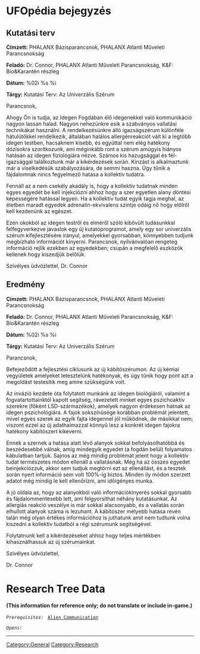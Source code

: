 # UFOpédia bejegyzés

## Kutatási terv

**Címzett:** PHALANX Bázisparancsnok, PHALANX Atlanti Műveleti
Parancsnokság

**Feladó:** Dr. Connor, PHALANX Atlanti Műveleti Parancsnokság, K&F:
Bio&Karantén részleg

**Dátum:** %02i %s %i

**Tárgy:** Kutatási Terv: Az Univerzális Szérum

Parancsnok,

Ahogy Ön is tudja, az Idegen Fogdában élő idegenekkel való kommunikáció
nagyon lassan halad. Nagyon nehezünkre esik a szabványos vallatási
technikákat használni. A rendelkezésünkre álló igazságszérum különféle
hátulütőkkel rendelkezik, általában halálos allergénreakciót vált ki a
legtöbb idegen testben, hacsaknem kisebb, és egyúttal nem elég hatékony
dózisokra szorítkozunk, ami méginkább ront a szérum amúgyis hiányos
hatásán az idegen fiziológiára nézve. Számos kis hazugsággal és
fél-igazsággal találkoztunk már a kikérdezések során. Kínzást is
alkalmaztunk már a viselkedésük szabályozására, de semmi haszna. Úgy
tűnik a fájdalomnak nincs fegyelmező hatása a kollektív tudatra.

Fennáll az a nem csekély akadály is, hogy a kollektív tudatnak minden
egyes egyedét be kell injekciózni ahhoz hogy a szer egyetlen alany
döntési képességére hatással legyen. Ha a kollektív tudat egyik tagja
meghal, az életben maradt egyedek adrenalin-ekvivalens szintje odáig nő
hogy elölről kell kezdenünk az egészet.

Ezen okokból az idegen testről és elméről szóló kibővült tudásunkkal
felfegyverkezve javaslok egy új kutatóprogramot, amely egy sor
univerzális szérum kifejlesztésére irányul, amelyekkel gyorsabban,
könnyebben tudjunk megbízható információt kinyerni. Parancsnok,
nyílvánvalóan rengeteg információ rejlik ezekben az egyedekben; csupán a
megfelelő eszközök kellenek hogy kiszedjük belőlük.

Szívélyes üdvözlettel, Dr. Connor

## Eredmény

**Címzett:** PHALANX Bázisparancsnok, PHALANX Atlanti Műveleti
Parancsnokság

**Feladó:** Dr. Connor, PHALANX Atlanti Műveleti Parancsnokság, K&F:
Bio&Karantén részleg

**Dátum:** %02i %s %i

**Tárgy:** Kutatási Terv: Az Univerzális Szérum

Parancsnok,

Befejeződött a fejlesztési ciklusunk az új kábítószérumon. Az új kémiai
vegyületek amelyeket letesztelünk hatékonyak, és úgy tűnik hogy pont azt
a megoldást testesítik meg amire szükségünk volt.

Az invázió kezdete óta folytatott munkánk az idegen biológiáról,
valamint a fogvatartottainktól kapott segítség, rávezetett minket egyes
pszichoaktív szerekre (főként LSD-származékok), amelyek nagyon érdekesen
hatnak az idegen pszichológiára. A fajok sokszínűsége korábban problémát
jelentett, mivel egyes szerek az egyik fajta idegennel jól működnek, de
másikkal nem; viszont ezzel az új adathalmazzal könnyű lesz a konkrét
idegen fajokra hatékony kábítószert kikeverni.

Ennek a szernek a hatása alatt lévő alanyok sokkal befolyásolhatóbbá és
beszédesebbé válnak, amíg mindegyik egyedet (a fogdán belül) folyamatos
kábulatban tartjuk. Sajnos az még mindig problémát jelent hogy a
kollektív tudat természetes módon ellenáll a vallatásnak. Még ha az
összes egyedet beinjekciózzuk, akkor sem tudjuk megtörni ezt az
ellenállást, és a tesztek során nyert információ sem volt 100%-ig
biztos. Minden ily módon szerzett adatot még mindig le kell ellenőrizni,
ami időigényes munka.

A jó oldala az, hogy az alanyokból való információkinyerés sokkal
gyorsabb és fájdalommentesebb lett, ami felgyorsíthat néhány
kutatásunkat. Az allergiás reakció veszélye is már sokkal alacsonyabb,
és a vallatás során elhullott alanyok száma is lezuhant. A kábítószer
mélyebb hatása révén talán még olyan értékes információhoz is juthatunk
amit nem tudtunk volna kiszedni a kollektív tudatból a régi szérumunk
segítségével.

Folytatnunk kell a kikérdezéseket ahhoz hogy teljes mértékben
kihasználhassuk az új szérumainkat.

Szívélyes üdvözlettel,

Dr. Connor

# Research Tree Data

**(This information for reference only; do not translate or include
in-game.)**

*`Prerequisites:`*
` `[`Alien Communication`](Research/Alien_Communication "wikilink")

*`Opens:`*

------------------------------------------------------------------------

[Category:General](Category:General "wikilink")
[Category:Research](Category:Research "wikilink")